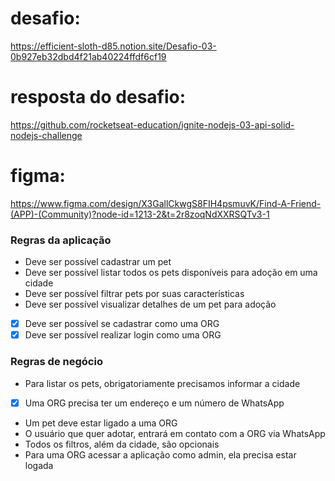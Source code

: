 # desafio:
https://efficient-sloth-d85.notion.site/Desafio-03-0b927eb32dbd4f21ab40224ffdf6cf19

# resposta do desafio:
https://github.com/rocketseat-education/ignite-nodejs-03-api-solid-nodejs-challenge

# figma:
https://www.figma.com/design/X3GallCkwgS8FIH4psmuvK/Find-A-Friend-(APP)-(Community)?node-id=1213-2&t=2r8zoqNdXXRSQTv3-1


### Regras da aplicação

- Deve ser possível cadastrar um pet
- Deve ser possível listar todos os pets disponíveis para adoção em uma cidade
- Deve ser possível filtrar pets por suas características
- Deve ser possível visualizar detalhes de um pet para adoção
- [x] Deve ser possível se cadastrar como uma ORG
- [x] Deve ser possível realizar login como uma ORG

### Regras de negócio

- Para listar os pets, obrigatoriamente precisamos informar a cidade
- [x] Uma ORG precisa ter um endereço e um número de WhatsApp
- Um pet deve estar ligado a uma ORG
- O usuário que quer adotar, entrará em contato com a ORG via WhatsApp
- Todos os filtros, além da cidade, são opcionais
- Para uma ORG acessar a aplicação como admin, ela precisa estar logada